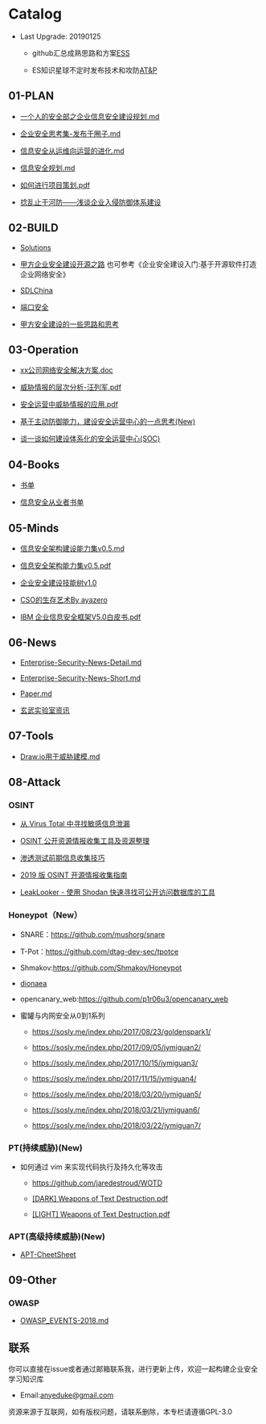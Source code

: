 # Catalog

- Last Upgrade: 20190125

    - github汇总成熟思路和方案[ESS](https://github.com/AnyeDuke/Enterprise-Security-Skill)
  
    - ES知识星球不定时发布技术和攻防[AT&P](https://github.com/AnyeDuke/AT-P-list)

## 01-PLAN

 - [一个人的安全部之企业信息安全建设规划.md](https://github.com/AnyeDuke/Enterprise-Security-Skill/blob/master/01-PLAN/%E4%B8%80%E4%B8%AA%E4%BA%BA%E7%9A%84%E5%AE%89%E5%85%A8%E9%83%A8%E4%B9%8B%E4%BC%81%E4%B8%9A%E4%BF%A1%E6%81%AF%E5%AE%89%E5%85%A8%E5%BB%BA%E8%AE%BE%E8%A7%84%E5%88%92.md)


-  [企业安全思考集-发布于圈子.md](https://github.com/AnyeDuke/Enterprise-Security-Skill/blob/master/01-PLAN/%E4%BC%81%E4%B8%9A%E5%AE%89%E5%85%A8%E6%80%9D%E8%80%83%E9%9B%86-%E5%8F%91%E5%B8%83%E4%BA%8E%E5%9C%88%E5%AD%90.md)

 - [信息安全从运维向运营的进化.md](https://github.com/AnyeDuke/Enterprise-Security-Skill/blob/master/01-PLAN/%E4%BF%A1%E6%81%AF%E5%AE%89%E5%85%A8%E4%BB%8E%E8%BF%90%E7%BB%B4%E5%90%91%E8%BF%90%E8%90%A5%E7%9A%84%E8%BF%9B%E5%8C%96.md)

-  [信息安全规划.md](https://github.com/AnyeDuke/Enterprise-Security-Skill/blob/master/01-PLAN/%E4%BF%A1%E6%81%AF%E5%AE%89%E5%85%A8%E8%A7%84%E5%88%92.md)

-  [如何进行项目策划.pdf](https://github.com/AnyeDuke/Enterprise-Security-Skill/blob/master/01-PLAN/%E5%A6%82%E4%BD%95%E8%BF%9B%E8%A1%8C%E9%A1%B9%E7%9B%AE%E7%AD%96%E5%88%92.pdf)

 - [捻乱止于河防——浅谈企业入侵防御体系建设](https://security.tencent.com/index.php/blog/msg/68)


## 02-BUILD

-  [Solutions](https://github.com/AnyeDuke/Enterprise-Security-Skill/blob/master/02-BUILD/Solutions.md)

- [甲方企业安全建设开源之路](https://github.com/bloodzer0/ossa)
也可参考《企业安全建设入门:基于开源软件打造企业网络安全》


- [SDLChina](https://github.com/SecurityPaper/SecurityPaper-web)

- [端口安全](https://github.com/AnyeDuke/Enterprise-Security-Skill/tree/master/02-BUILD/Port_Security)

- [甲方安全建设的一些思路和思考](https://github.com/AnyeDuke/Enterprise-Security-Skill/blob/master/02-BUILD/%E7%94%B2%E6%96%B9%E5%AE%89%E5%85%A8%E5%BB%BA%E8%AE%BE%E7%9A%84%E4%B8%80%E4%BA%9B%E6%80%9D%E8%B7%AF%E5%92%8C%E6%80%9D%E8%80%83.md)



## 03-Operation

-  [xx公司网络安全解决方案.doc](https://github.com/AnyeDuke/Enterprise-Security-Skill/blob/master/03-Operation/xx%E5%85%AC%E5%8F%B8%E7%BD%91%E7%BB%9C%E5%AE%89%E5%85%A8%E8%A7%A3%E5%86%B3%E6%96%B9%E6%A1%88.doc)

 - [威胁情报的层次分析-汪列军.pdf](https://github.com/AnyeDuke/Enterprise-Security-Skill/blob/master/03-Operation/01-SecurityOperation/%E5%A8%81%E8%83%81%E6%83%85%E6%8A%A5%E7%9A%84%E5%B1%82%E6%AC%A1%E5%88%86%E6%9E%90-%E6%B1%AA%E5%88%97%E5%86%9B.pdf)

-  [安全运营中威胁情报的应用.pdf](https://github.com/AnyeDuke/Enterprise-Security-Skill/blob/master/03-Operation/01-SecurityOperation/%E5%AE%89%E5%85%A8%E8%BF%90%E8%90%A5%E4%B8%AD%E5%A8%81%E8%83%81%E6%83%85%E6%8A%A5%E7%9A%84%E5%BA%94%E7%94%A8.pdf)

- [基于主动防御能力，建设安全运营中心的一点思考(New)](https://github.com/AnyeDuke/Enterprise-Security-Skill/blob/master/03-Operation/01-SecurityOperation/%E5%9F%BA%E4%BA%8E%E4%B8%BB%E5%8A%A8%E9%98%B2%E5%BE%A1%E8%83%BD%E5%8A%9B%EF%BC%8C%E5%BB%BA%E8%AE%BE%E5%AE%89%E5%85%A8%E8%BF%90%E8%90%A5%E4%B8%AD%E5%BF%83%E7%9A%84%E4%B8%80%E7%82%B9%E6%80%9D%E8%80%83.md)

- [谈一谈如何建设体系化的安全运营中心(SOC)](https://github.com/AnyeDuke/Enterprise-Security-Skill/blob/master/03-Operation/01-SecurityOperation/%E8%B0%88%E4%B8%80%E8%B0%88%E5%A6%82%E4%BD%95%E5%BB%BA%E8%AE%BE%E4%BD%93%E7%B3%BB%E5%8C%96%E7%9A%84%E5%AE%89%E5%85%A8%E8%BF%90%E8%90%A5%E4%B8%AD%E5%BF%83(SOC).md)


## 04-Books

 - [书单](https://github.com/AnyeDuke/Enterprise-Security-Skill/blob/master/04-Books/BookLists.md)
 
- [信息安全从业者书单](https://github.com/riusksk/secbook)


## 05-Minds

-  [信息安全架构建设能力集v0.5.md](https://github.com/AnyeDuke/Enterprise-Security-Skill/blob/master/05-Mind/%E4%BF%A1%E6%81%AF%E5%AE%89%E5%85%A8%E6%9E%B6%E6%9E%84%E5%BB%BA%E8%AE%BE%E8%83%BD%E5%8A%9B%E9%9B%86v0.5.md)

-  [信息安全架构能力集v0.5.pdf](https://github.com/AnyeDuke/Enterprise-Security-Skill/blob/master/05-Mind/%E4%BF%A1%E6%81%AF%E5%AE%89%E5%85%A8%E6%9E%B6%E6%9E%84%E8%83%BD%E5%8A%9B%E9%9B%86v0.5.pdf)

- [企业安全建设技能树v1.0](https://github.com/AnyeDuke/Enterprise-Security-Skill/blob/master/05-Mind/%E4%BC%81%E4%B8%9A%E5%AE%89%E5%85%A8%E5%BB%BA%E8%AE%BE%E6%8A%80%E8%83%BD%E6%A0%91v1.0%20%E5%90%8E%E7%BB%AD%E6%9B%B4%E6%96%B0%E8%AF%B7%E5%85%B3%E6%B3%A8%E5%BE%AE%E4%BF%A1%E5%85%AC%E4%BC%97%E5%8F%B7%EF%BC%9Ajungedetili%EF%BC%88%E5%90%9B%E5%93%A5%E7%9A%84%E4%BD%93%E5%8E%86%EF%BC%89.png)

- [CSO的生存艺术By ayazero](https://github.com/AnyeDuke/Enterprise-Security-Skill/blob/master/05-Mind/CSO%E7%9A%84%E7%94%9F%E5%AD%98%E8%89%BA%E6%9C%AFBy%20ayazero.md)

- [IBM 企业信息安全框架V5.0白皮书.pdf](https://github.com/AnyeDuke/Enterprise-Security-Skill/blob/master/05-Mind/IBM%20%E4%BC%81%E4%B8%9A%E4%BF%A1%E6%81%AF%E5%AE%89%E5%85%A8%E6%A1%86%E6%9E%B6V5.0%E7%99%BD%E7%9A%AE%E4%B9%A6.pdf)


## 06-News

-  [Enterprise-Security-News-Detail.md](https://github.com/AnyeDuke/Enterprise-Security-Skill/blob/master/06-News/Enterprise-Security-News-Detail.md)

-  [Enterprise-Security-News-Short.md](https://github.com/AnyeDuke/Enterprise-Security-Skill/blob/master/06-News/Enterprise-Security-News-Short.md)

-  [Paper.md](https://github.com/AnyeDuke/Enterprise-Security-Skill/blob/master/06-News/Paper.md)

-  [玄武实验室资讯](https://github.com/AnyeDuke/Enterprise-Security-Skill/blob/master/06-News/xuanwulab-securitynews.md)


## 07-Tools

-  [Draw.io用于威胁建模.md](https://github.com/AnyeDuke/Enterprise-Security-Skill/blob/master/07-Tools/Draw.io%E7%94%A8%E4%BA%8E%E5%A8%81%E8%83%81%E5%BB%BA%E6%A8%A1.md)

## 08-Attack

### OSINT

- [从 Virus Total 中寻找敏感信息泄漏](https://medium.com/@YumiSec/virus-total-the-best-way-to-disclose-your-company-secrets-92988396f36a)

- [OSINT 公开资源情报收集工具及资源整理]( https://medium.com/@micallst/osint-resources-for-2019-b15d55187c3f)

- [渗透测试前期信息收集技巧](https://bugbountytuts.files.wordpress.com/2018/02/dirty-recon.pdf)

- [2019 版 OSINT 开源情报收集指南](https://www.randhome.io/blog/2019/01/05/2019-osint-guide/)

- [LeakLooker - 使用 Shodan 快速寻找可公开访问数据库的工具](https://hackernoon.com/leaklooker-find-open-databases-in-a-second-9da4249c8472)

### Honeypot（New）

- SNARE：https://github.com/mushorg/snare

- T-Pot：https://github.com/dtag-dev-sec/tpotce

- Shmakov:https://github.com/Shmakov/Honeypot

- [dionaea](https://1isten.xyz/2018/06/04/dionaea%E8%9C%9C%E7%BD%90%E6%90%AD%E5%BB%BA/#more?nsukey=yrx2I0DvfB36CtRSolCx4l7AyqPZivLxvRJq4ajNuGcrB3HwAyCNusEFr54FNoy9Pp8VPVdtuN8YqO%2FklzkCsyYe4xu4OL7zIlqkJu7zSAH8ziItt5qn2uaPF6OjoItLhWicnWA8cBr9ALXlM5KfF2nfn89BW2z3ZoOpYnpb144%3D)

- opencanary_web:https://github.com/p1r06u3/opencanary_web

- 蜜罐与内网安全从0到1系列

   - https://sosly.me/index.php/2017/08/23/goldenspark1/
   
   - https://sosly.me/index.php/2017/09/05/jymiguan2/
   
   - https://sosly.me/index.php/2017/10/15/jymiguan3/
   
   - https://sosly.me/index.php/2017/11/15/jymiguan4/
   
   - https://sosly.me/index.php/2018/03/20/jymiguan5/
   
   - https://sosly.me/index.php/2018/03/21/jymiguan6/
   
   - https://sosly.me/index.php/2018/03/22/jymiguan7/

### PT(持续威胁)(New)

- 如何通过 vim 来实现代码执行及持久化等攻击

    - https://github.com/jaredestroud/WOTD
    
    - [[DARK] Weapons of Text Destruction.pdf](https://github.com/AnyeDuke/Enterprise-Security-Skill/blob/master/08-Attack/01-PT/%5BDARK%5D%20Weapons%20of%20%20Text%20Destruction.pdf)
    
    - [[LIGHT] Weapons of Text Destruction.pdf](https://github.com/AnyeDuke/Enterprise-Security-Skill/blob/master/08-Attack/01-PT/%5BLIGHT%5D%20Weapons%20of%20%20Text%20Destruction.pdf)


### APT(高级持续威胁)(New)

- [APT-CheetSheet](https://github.com/AnyeDuke/Enterprise-Security-Skill/blob/master/08-Attack/02-APT/APT-cheetsheet.md)





## 09-Other

### OWASP

-  [OWASP_EVENTS-2018.md](https://github.com/AnyeDuke/Enterprise-Security-Skill/blob/master/08-Other/01-OWASP/OWASP_EVENTS-2018.md)

## 联系

你可以直接在issue或者通过邮箱联系我，进行更新上传，欢迎一起构建企业安全学习知识库

- Email:anyeduke@gmail.com

资源来源于互联网，如有版权问题，请联系删除，本专栏请遵循GPL-3.0

